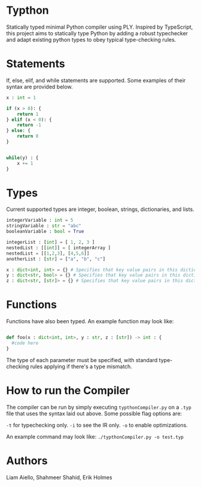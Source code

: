# Typthon
Statically typed minimal Python compiler using PLY. Inspired by TypeScript, this project aims to statically type 
Python by adding a robust typechecker and adapt existing python types to obey typical type-checking rules.

# Statements
If, else, elif, and while statements are supported. Some examples of their syntax are provided below.

```py
x : int = 1

if (x > 0): {
    return 1
} elif (x < 0): {
    return -1
} else: {
    return 0
}


while(y) : {
    x += 1
}
```
# Types
Current supported types are integer, boolean, strings, dictionaries, and lists. 

```py
integerVariable : int = 5
stringVariable : str = "abc"
booleanVariable : bool = True

integerList : [int] = [ 1, 2, 3 ]
nestedList : [[int]] = [ integerArray ]
nestedList = [[1,2,3], [4,5,6]]
anotherList : [str] = ["a", "b", "c"]

x : dict<int, int> = {} # Specifies that key value pairs in this dictionary must be integer to integer.
y : dict<str, bool> = {} # Specifies that key value pairs in this dictionary must be string to a boolean.
z : dict<str, [str]> = {} # Specifies that key value pairs in this dictionary must be string to a list of strings.
```

# Functions
Functions have also been typed. An example function may look like:

```py

def foo(x : dict<int, int>, y : str, z : [str]) -> int : {
  #code here
}
```
The type of each parameter must be specified, with standard type-checking rules applying if there's a 
type mismatch.

# How to run the Compiler
The compiler can be run by simply executing `typthonCompiler.py` on a `.typ` file that uses the syntax
laid out above. Some possible flag options are:

`-t` for typechecking only.
`-i` to see the IR only.
`-o` to enable optimizations.

An example command may look like:
`./typthonCompiler.py -o test.typ`

# Authors
Liam Aiello, Shahmeer Shahid, Erik Holmes
